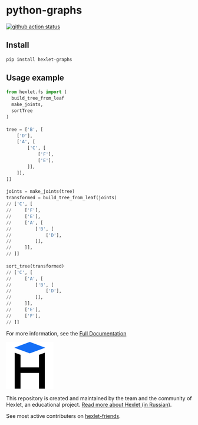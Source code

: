 # python-graphs

[![github action status](https://github.com/hexlet-components/python-graphs/workflows/Python%20CI/badge.svg)](../../actions)

## Install

```bash
pip install hexlet-graphs
```

## Usage example

```python
from hexlet.fs import (
  build_tree_from_leaf
  make_joints,
  sortTree
)

tree = ['B', [
    ['D'],
    ['A', [
        ['C', [
            ['F'],
            ['E'],
        ]],
    ]],
]]

joints = make_joints(tree)
transformed = build_tree_from_leaf(joints)
// ['C', [
//     ['F'],
//     ['E'],
//     ['A', [
//         ['B', [
//             ['D'],
//         ]],
//     ]],
// ]]

sort_tree(transformed)
// ['C', [
//     ['A', [
//         ['B', [
//             ['D'],
//         ]],
//     ]],
//     ['E'],
//     ['F'],
// ]]
```

For more information, see the [Full Documentation](docs)

[![Hexlet Ltd. logo](https://raw.githubusercontent.com/Hexlet/assets/master/images/hexlet_logo128.png)](https://ru.hexlet.io/pages/about?utm_source=github&utm_medium=link&utm_campaign=python-graphs)

This repository is created and maintained by the team and the community of Hexlet, an educational project. [Read more about Hexlet (in Russian)](https://ru.hexlet.io/pages/about?utm_source=github&utm_medium=link&utm_campaign=python-graphs).

See most active contributers on [hexlet-friends](https://friends.hexlet.io/).

